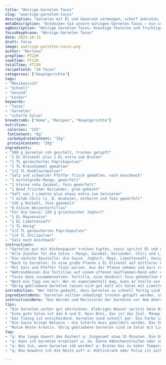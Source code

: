 ```yaml
---
title: "Würzige Garnelen Tacos"
slug: "wuerzige-garnelen-tacos"
description: "Garnelen mit Öl und Gewürzen vermengen, scharf anbraten, bis sie rosa und kompakt sind. Dazu eine frische Mangosalsa mit Limette, Zwiebel, Koriander und mildem Chili zubereiten. Eine cremige Sauce sorgt für den Kontrast. Die Tortillas vorher auf dem Herd erwärmen. Das Ergebnis sind 10 Tacos, die durch frische Zutaten und knackige Texturen bestechen. Der schnelle Garprozess der Garnelen, gepaart mit fruchtiger Schärfe, macht den Unterschied."
metaDescription: "Entdecken Sie unsere würzigen Garnelen Tacos – ein schneller Genuss mit frischen Zutaten, perfekt für Ihr nächstes Taco-Abend."
ogDescription: "Würzige Garnelen Tacos: Knackige Texturen und fruchtige Schärfe harmonieren hervorragend in diesem unkomplizierten Rezept. Probieren Sie es aus!"
focusKeyphrase: "Würzige Garnelen Tacos"
date: 2025-10-15
draft: false
image: wuerzige-garnelen-tacos.png
author: "Marlena"
prepTime: PT22M
cookTime: PT11M
totalTime: PT33M
recipeYield: "10 Tacos"
categories: ["Hauptgerichte"]
tags:
- "Mexikanisch"
- "Schnell"
- "Gesund"
- "Lecker"
keywords:
- "Tacos"
- "Garnelen"
- "scharfe Salsa"
breadcrumb: ["Home", "Recipes", "Hauptgerichte"]
nutrition: 
 calories: "215"
 fatContent: "8g"
 carbohydrateContent: "15g"
 proteinContent: "20g"
ingredients:
- "500 g Garnelen roh geschält, trocken getupft"
- "2 EL Olivenöl plus 1 EL extra zum Braten"
- "1 TL geräuchertes Paprikapulver"
- "1 TL Kreuzkümmel gemahlen"
- "1/2 TL Knoblauchpulver"
- "Salz und schwarzer Pfeffer frisch gemahlen, nach Geschmack"
- "1 mittelgroße Mango, gewürfelt"
- "1 kleine rote Zwiebel, fein gewürfelt"
- "1 Bund frischer Koriander, grob gehackt"
- "Saft von 1 Limette plus etwas extra zum Servieren"
- "1 milde Chili (z. B. Anaheim), entkernt und fein gewürfelt"
- "150 g Rotkohl, fein gehobelt"
- "8 kleine Weizentortillas"
- "Für die Sauce: 120 g griechischer Joghurt"
- "1 EL Mayonnaise"
- "1 EL Limettensaft"
- "1 TL Honig"
- "1/2 TL geräuchertes Paprikapulver"
- "1/4 TL Chilipulver"
- "Salz nach Geschmack"
instructions:
- "Garnelen gut mit Küchenpapier trocken tupfen, sonst spritzt Öl und der Bratprozess wird ungleichmäßig; in einer großen Schüssel mit 2 EL Olivenöl, Paprika, Kreuzkümmel, Knoblauchpulver, Salz und Pfeffer gründlich vermengen. Jeder Shrimp sollte komplett ummantelt sein, sonst schmeckt es fleckig. Kurz stehen lassen, während Salsa vorbereitet wird."
- "Alle Zutaten für die Salsa – Mango, Zwiebel, Koriander, Chili und Limettensaft – in eine mittelgroße Schüssel geben. Leicht verrühren, damit die Aromen sich verbinden, aber die Mango noch ihre Form behält. Frische ist hier das Thema; wir brauchen Bisse durch Texturen und fruchtige Schärfe, nicht breiige Masse."
- "Die nächste Baustelle: die Sauce. Joghurt, Mayo, Limettensaft, Honig, Paprika, Chili und Salz in eine kleine Schüssel geben. Mit einem Schneebesen schlagen bis cremig. Die Süße balanciert die Schärfe der Garnelen und bringt Frische ins Spiel. Kalt stellen."
- "Back to Garnelen: In eine große Pfanne 1 EL Olivenöl auf mittlerer Hitze geben, warten bis es leicht zu rauchen beginnt – wichtig für die Kruste. Garnelen in einer einzigen Schicht hineinlegen, nicht zu voll, sonst dämpfen sie nur. Jede Seite ca. 1,5 bis 2 Minuten braten; nach etwa 3 Minuten merkt man am Geruch, dass sie gut durch sind, sowie an der Farbe – durchgehend pink und fest, die Form ein hohes 'C' oder fast O, wie es die Profis sagen. Nicht länger braten, sonst werden sie zäh."
- "Mit Salz und Pfeffer final würzen. Aus der Pfanne nehmen und kurz ruhen lassen – wichtig, damit sich die Säfte setzen und das Aroma stabil bleibt."
- "Währenddessen die Tortillas auf einem offenen Gasflammen-Rand oder einer trockenen Pfanne kurz von jeder Seite erwärmen. Sie sollten flexibel sein und leicht rauchig duften, nicht trocken oder hart."
- "Tacos dann zusammensetzen: Tortilla, eine Handvoll fein gehobelten Rotkohl, 3-4 Garnelen drauf, großzügige Portion Mango-Salsa, wenig Sauce drüber träufeln. Alles mit einem Spritzer Limette verfeinern."
- "Noch ein Tipp von mir: Wer es experimentell mag, kann an Stelle von Mango auch Papaya oder Ananas nehmen. Und für das Gewürz beim Garnelen-Mix habe ich oft Chipotle-Pulver statt Paprika und komme damit noch rauchiger weg. Wer keine Garnelen mag, nimmt dünne Hähnchenstreifen, aber die Textur verändert sich natürlich komplett."
- "Übrig gebliebene Garnelen lassen sich gut kalt als Salat mit Limettendressing neu inszenieren. VORSICHT: Nicht übergaren im ersten Schritt, sonst wird es für jedes weitere Gericht zäh."
introduction: "Wer hätte gedacht, dass Garnelen so schnell fertig sind – kaum Zeit bekommen sie, bis sie von rosig auf trocken umschalten. Darum braucht man nicht nur ein gutes Gespür für Hitze, sondern auch für die Zutaten drumherum. Mango bringt einen Hauch Süße und Spritzigkeit, die mit dem Rauch vom Paprika und der Frische vom Limettensaft balanciert werden müssen. Rotkohl sorgt für den Crunch, den ich oft vermisst habe bei weicheren Tacos. Sauce mit Joghurt und Honig mildert die Schärfe, ohne zu schwer zu werden. Vorher die Tortillas ordentlich erwärmen, sonst reißen sie beim Rollen, und die Essensgier kann schnell Frust werden. Kein Raketenwissenschaft, aber Timing und das richtige Händchen zählen. Ich habe oft zu lange gebraten – Ergebnis: gummiartige Garnelen, die sich dann vor dem nächsten Tropfen Butter verstecken. Das passiert bei diesem Vorgehen nicht mehr."
ingredientsNote: "Garnelen sollten unbedingt trocken getupft werden, sonst spritzt heißes Öl gefährlich und die Gewürze haften schlecht. Olivenöl kann durch Avocadoöl ersetzt werden, das hat einen höheren Rauchpunkt und gibt einen neutraleren Geschmack. Statt Paprikapulver funktioniert auch geräuchertes Chipotle, dann wird's rauchiger. Mango kann durch reife Papaya oder Ananas getauscht werden, bringt aber eine leichtere Säure ins Spiel. Koriander sollte frisch sein, sonst wird’s bitter. Rotes Chili kann durch Jalapeño ersetzt werden, je nach Geschmack. Tortillas sind flexibel; Mais funktioniert ebenfalls, bringt aber mehr Textur. Für die Sauce ist griechischer Joghurt wichtig wegen der Cremigkeit, sonst könnte Naturjoghurt zu dünn sein. Ein Spritzer Limettensaft in der Sauce hebt die Aromen nochmal deutlich an. Honig gleicht die Schärfe der Gewürze aus, Ahornsirup funktioniert auch, kostet aber mehr Zeit zum Einkochen, wenn man die Sauce warm macht."
instructionsNote: "Das Würzen und Marinieren der Garnelen vor dem Anbraten sorgt für ein gleichmäßiges Aroma. Nicht zu viel Salz direkt vor dem Braten – besser am Ende. Öl sollte heiß genug sein; man erkennt die Temperatur an leichtem Rauch, aber ohne Flammen. Garnelen in einer einzigen Schicht anbraten, sonst ziehen sie Wasser und werden matschig. Die Form der Garnelen verändert sich deutlich, wenn sie gar sind: ein rundes O anstatt eines C ist der perfekte Hinweis zum Wenden. Tortillas auf offener Flamme kurz erwärmen, hilft gegen Bruch, kein Mikrowellenwunder. Mango-Salsa sollte nicht zu lange stehen, sonst wird sie matschig. Die Sauce klappt am besten mit frischen Zutaten; am Tag vorbereitet, verbindet sie sich besser. Alle Komponenten müssen ungefähr gleichzeitig fertig sein – garnelen warm aber nicht zu heiß, Tortillas weich, Salsa frisch, Sauce kalt. So vermeidet man ein lustloses zusammengesammeltes Essen."
tips:
- "Die Garnelen vorher gut abtrocknen. Klebriges Wasser spritzt beim Braten gefährlich. Die Gewürze haften dann auch besser an. Ich hatte oft unfertige Garnelen, die matschig wurden. Das Öl muss heiß genug sein; ist es zu kalt, garen sie nicht richtig."
- "Eine gute Salsa ist das A und O. Kein Brei, das ist das Ziel. Mango behält ihre Form – durch sanftes Mischen. Koriander zeigt, wie frisch der Taco wirklich ist. Wenn du mehr Schärfe willst, nimm Jalapeños oder Paprika. Das gibt dem Ganzen einen Kick. Ich mache oft Alternativen, je nach dem, was da ist."
- "Das Timing ist entscheidend. Garnelen sind schnell gar. Die Farbe ist das Zeichen – rosa und fest. Ich habe zu lange gebraten, und die Textur wurde zäh. Nach ca. 3 Minuten ist der Duft im Raum das Indiz für Perfektion. Die Tortillas müssen vorher leicht geröstet werden, damit sie nicht brechen."
- "Die Sauce bringt Balance – die Schärfe muss gemildert werden. Das Verhältnis von Joghurt, Mayo, und Limette war bei mir oft anders, bis ich das perfekte Rezept entdeckte. Aber Honig oder Ahornsirup für die Süße ist beneidenswert. Dies macht den Taco erst richtig interessant. Wer es würziger mag, kann Chipotle-Pulver statt Paprika benutzen."
- "Nutze Reste kreativ. Übrig gebliebene Garnelen sind im Salat mit Limettendressing auch gut. Wenn du zu viele Reste hast, mache eine Pizza – die Garnelen auf Pizzateig geben und von oben mit ordentlich Käse. Da entwickelt sich noch eine ganz neue Geschmacksrichtung."
faq:
- "q: Wie lange dauert das Kochen? a: Insgesamt etwa 33 Minuten. Die Garnelen brauchen nur 11. Für Salsa und Sauce plane 22 Minuten ein."
- "q: Kann ich Garnelen ersetzen? a: Ja. Dünne Hähnchenstreifen oder sogar Tofu gehen auch. Die Textur verändert sich, das muss bedacht werden. Ich habe oft auch Gemüse wie Paprika probiert."
- "q: Was tun, wenn Garnelen zäh werden? a: Braten bei zu hoher Temperatur macht sie gummiartig. Achtung auf die Farbe! Rosa bedeutet, dass sie perfekt sind."
- "q: Wie bewahre ich die Reste auf? a: Kühlschrank oder Folie ist wichtig. Oder mache sie warm in der Pfanne. Ich spare Zeit, wenn ich beim nächsten Mittagessen alles verspeise."

---
```

